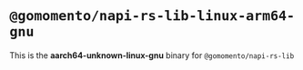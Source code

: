 # `@gomomento/napi-rs-lib-linux-arm64-gnu`

This is the **aarch64-unknown-linux-gnu** binary for `@gomomento/napi-rs-lib`
